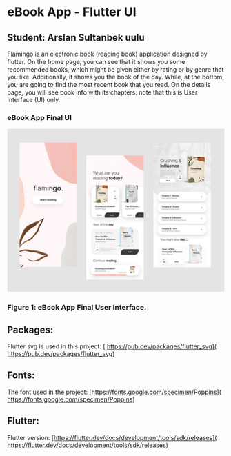 # eBook App - Flutter UI

## Student: Arslan Sultanbek uulu

Flamingo is an electronic book (reading book) application designed by ﬂutter.
On the home page, you can see that it shows you some recommended books, which might be given either by rating or by genre that you like. Additionally, it shows you the book of the day. While, at the bottom, you are going to ﬁnd the most recent book that you read. On the details page, you will see book info with its chapters. note that this is User Interface (UI) only.


### eBook App Final UI

![App UI](/attachment.png)

### Figure 1:  eBook App Final User Interface. 

## Packages:
Flutter svg is used in this project: [ https://pub.dev/packages/flutter_svg]( https://pub.dev/packages/flutter_svg)
## Fonts:
The font used in the project: [https://fonts.google.com/specimen/Poppins]( https://fonts.google.com/specimen/Poppins)
## Flutter:
Flutter version: [https://flutter.dev/docs/development/tools/sdk/releases]( https://flutter.dev/docs/development/tools/sdk/releases)
